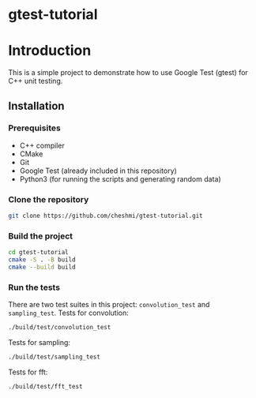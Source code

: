 # gtest-tutorial

# Introduction
This is a simple project to demonstrate how to use Google Test (gtest) for C++ unit testing.


## Installation

### Prerequisites
* C++ compiler
* CMake
* Git
* Google Test (already included in this repository)
* Python3 (for running the scripts and generating random data)

### Clone the repository
```bash
git clone https://github.com/cheshmi/gtest-tutorial.git
```

### Build the project
```bash
cd gtest-tutorial
cmake -S . -B build
cmake --build build
```

### Run the tests
There are two test suites in this project: `convolution_test` and `sampling_test`.
Tests for convolution:
```bash
./build/test/convolution_test
```

Tests for sampling:
```bash
./build/test/sampling_test
```

Tests for fft:
```bash
./build/test/fft_test
```

